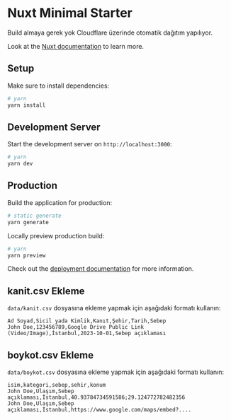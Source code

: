 # Nuxt Minimal Starter

Build almaya gerek yok Cloudflare üzerinde otomatik dağıtım yapılıyor. 

Look at the [Nuxt documentation](https://nuxt.com/docs/getting-started/introduction) to learn more.

## Setup

Make sure to install dependencies:

```bash
# yarn
yarn install
```

## Development Server

Start the development server on `http://localhost:3000`:

```bash
# yarn
yarn dev
```

## Production

Build the application for production:

```bash
# static generate
yarn generate
```

Locally preview production build:

```bash
# yarn
yarn preview
```

Check out the [deployment documentation](https://nuxt.com/docs/getting-started/deployment) for more information.

## kanit.csv Ekleme

`data/kanit.csv` dosyasına ekleme yapmak için aşağıdaki formatı kullanın:

```csv
Ad Soyad,Sicil yada Kimlik,Kanıt,Şehir,Tarih,Sebep
John Doe,123456789,Google Drive Public Link (Video/Image),İstanbul,2023-10-01,Sebep açıklaması
```

## boykot.csv Ekleme

`data/boykot.csv` dosyasına ekleme yapmak için aşağıdaki formatı kullanın:

```csv
isim,kategori,sebep,sehir,konum
John Doe,Ulaşım,Sebep açıklaması,İstanbul,40.93784734591586;29.124772782482356
John Doe,Ulaşım,Sebep açıklaması,İstanbul,https://www.google.com/maps/embed?....
```
